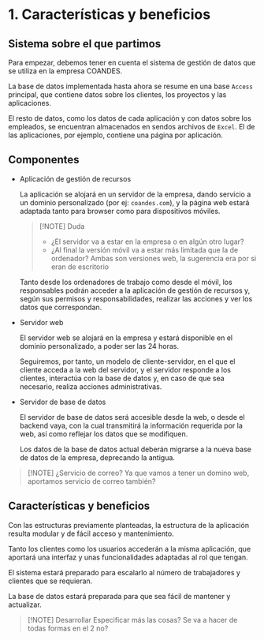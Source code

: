 # 1. Características y beneficios

## Sistema sobre el que partimos

Para empezar, debemos tener en cuenta el sistema de gestión de datos
que se utiliza en la empresa COANDES.

La base de datos implementada hasta ahora se resume en una base `Access`
principal, que contiene datos sobre los clientes, los proyectos y las
aplicaciones.

El resto de datos, como los datos de cada aplicación y con datos sobre los
empleados, se encuentran almacenados en sendos archivos de `Excel`.
El de las aplicaciones, por ejemplo, contiene una página por aplicación.

## Componentes

* Aplicación de gestión de recursos

  La aplicación se alojará en un servidor de la empresa, dando servicio a un
  dominio personalizado (por ej: `coandes.com`), y la página web estará adaptada
  tanto para browser como para dispositivos móviles.

  > [!NOTE] Duda
  > * ¿El servidor va a estar en la empresa o en algún otro lugar?
  > * ¿Al final la versión móvil va a estar más limitada que la de ordenador?
  > Ambas son versiones web, la sugerencia era por si eran de escritorio

  Tanto desde los ordenadores de trabajo como desde el móvil, los responsables
  podrán acceder a la aplicación de gestión de recursos y, según sus permisos y
  responsabilidades, realizar las acciones y ver los datos que correspondan.

* Servidor web

  El servidor web se alojará en la empresa y estará disponible en el dominio
  personalizado, a poder ser las 24 horas.

  Seguiremos, por tanto, un modelo de cliente-servidor, en el que el cliente
  acceda a la web del servidor, y el servidor responde a los clientes, interactúa
  con la base de datos y, en caso de que sea necesario, realiza acciones
  administrativas.

* Servidor de base de datos

  El servidor de base de datos será accesible desde la web, o desde el backend
  vaya, con la cual transmitirá la información requerida por la web, así como
  reflejar los datos que se modifiquen.

  Los datos de la base de datos actual deberán migrarse a la nueva base de datos
  de la empresa, deprecando la antigua.

> [!NOTE] ¿Servicio de correo?
> Ya que vamos a tener un domino web, aportamos servicio de correo también?

## Características y beneficios

Con las estructuras previamente planteadas, la estructura de la aplicación
resulta modular y de fácil acceso y mantenimiento.

Tanto los clientes como los usuarios accederán a la misma aplicación, que aportará
una interfaz y unas funcionalidades adaptadas al rol que tengan.

El sistema estará preparado para escalarlo al número de trabajadores y clientes
que se requieran.

La base de datos estará preparada para que sea fácil de mantener y actualizar.

> [!NOTE] Desarrollar
> Especificar más las cosas? Se va a hacer de todas formas en el 2 no?
